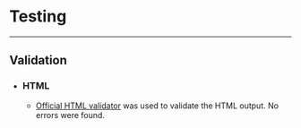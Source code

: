 # Testing
---

## Validation

- ### HTML

    + [Official HTML validator](https://validator.w3.org/) was used to validate the HTML output. No errors were found. 